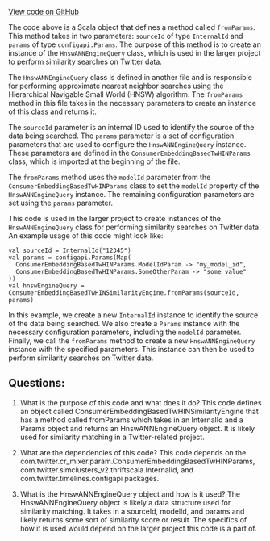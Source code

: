 [View code on GitHub](https://github.com/misbahsy/the-algorithm/cr-mixer/server/src/main/scala/com/twitter/cr_mixer/similarity_engine/ConsumerEmbeddingBasedTwHINSimilarityEngine.scala)

The code above is a Scala object that defines a method called `fromParams`. This method takes in two parameters: `sourceId` of type `InternalId` and `params` of type `configapi.Params`. The purpose of this method is to create an instance of the `HnswANNEngineQuery` class, which is used in the larger project to perform similarity searches on Twitter data.

The `HnswANNEngineQuery` class is defined in another file and is responsible for performing approximate nearest neighbor searches using the Hierarchical Navigable Small World (HNSW) algorithm. The `fromParams` method in this file takes in the necessary parameters to create an instance of this class and returns it.

The `sourceId` parameter is an internal ID used to identify the source of the data being searched. The `params` parameter is a set of configuration parameters that are used to configure the `HnswANNEngineQuery` instance. These parameters are defined in the `ConsumerEmbeddingBasedTwHINParams` class, which is imported at the beginning of the file.

The `fromParams` method uses the `modelId` parameter from the `ConsumerEmbeddingBasedTwHINParams` class to set the `modelId` property of the `HnswANNEngineQuery` instance. The remaining configuration parameters are set using the `params` parameter.

This code is used in the larger project to create instances of the `HnswANNEngineQuery` class for performing similarity searches on Twitter data. An example usage of this code might look like:

```
val sourceId = InternalId("12345")
val params = configapi.Params(Map(
  ConsumerEmbeddingBasedTwHINParams.ModelIdParam -> "my_model_id",
  ConsumerEmbeddingBasedTwHINParams.SomeOtherParam -> "some_value"
))
val hnswEngineQuery = ConsumerEmbeddingBasedTwHINSimilarityEngine.fromParams(sourceId, params)
```

In this example, we create a new `InternalId` instance to identify the source of the data being searched. We also create a `Params` instance with the necessary configuration parameters, including the `modelId` parameter. Finally, we call the `fromParams` method to create a new `HnswANNEngineQuery` instance with the specified parameters. This instance can then be used to perform similarity searches on Twitter data.
## Questions: 
 1. What is the purpose of this code and what does it do?
   This code defines an object called ConsumerEmbeddingBasedTwHINSimilarityEngine that has a method called fromParams which takes in an InternalId and a Params object and returns an HnswANNEngineQuery object. It is likely used for similarity matching in a Twitter-related project.

2. What are the dependencies of this code?
   This code depends on the com.twitter.cr_mixer.param.ConsumerEmbeddingBasedTwHINParams, com.twitter.simclusters_v2.thriftscala.InternalId, and com.twitter.timelines.configapi packages.

3. What is the HnswANNEngineQuery object and how is it used?
   The HnswANNEngineQuery object is likely a data structure used for similarity matching. It takes in a sourceId, modelId, and params and likely returns some sort of similarity score or result. The specifics of how it is used would depend on the larger project this code is a part of.